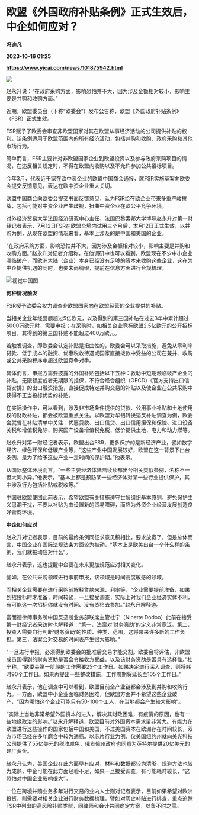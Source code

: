 # 欧盟《外国政府补贴条例》正式生效后，中企如何应对？
**冯迪凡**

**2023-10-16 01:25**

**https://www.yicai.com/news/101875942.html**

![](https://imgcdn.yicai.com/uppics/slides/2023/10/0f61e930eeda8e390722a211fc58d71a.jpg)

赵永升说：“在政府采购方面，影响恐怕并不大，因为涉及金额相对较小，影响主要是并购和收购方面。”

近期，欧盟委员会（下称“欧委会”）发布公告称，欧盟《外国政府补贴条例》（FSR）正式生效。

FSR赋予了欧委会审查非欧盟国家对其在欧盟从事经济活动的公司提供补贴的权利。该条例适用于欧盟范围内的所有经济活动，包括并购和收购、政府采购和其他市场行为。

简单而言，FSR主要针对非欧盟国家企业到欧盟投资以及参与政府采购项目的情况，在违反相关规定时，不得在欧盟内收购以及不允许参加公共招标项目。

今年3月，代表近千家在欧中资企业的欧盟中国商会通报，就FSR实施草案向欧委会提交反馈意见，表达在欧中资企业重大关切。

欧盟中国商会向欧委会提交书面反馈意见，认为FSR给在欧企业带来多重严峻挑战，包括可能对中资企业产生歧视，扭曲中资企业在欧公平竞争环境。

对外经济贸易大学法国经济研究中心主任、法国巴黎索邦大学博导赵永升对第一财经记者表示，7月12日FSR在欧盟全境内试用三个月后，本月12日正式生效，以并购为例，从现在欧盟的情况来看，基本上涉及的是中国和美国的企业。

“在政府采购方面，影响恐怕并不大，因为涉及金额相对较小，影响主要是并购和收购方面。”赵永升对记者介绍称，在他调研中也可以看到，欧盟现在不少中小企业濒临破产，而欧洲大陆（企业）本身已经没有足够的资本来收购这些企业，这在为中企提供机遇的同时，也要未雨绸缪，提前在信息方面进行合规梳理。

![视觉中国图](https://imgcdn.yicai.com/uppics/images/2023/10/c946722b4e36c5fed5f973b5cac10aad.jpg)

**何种情况触发**

FSR授予欧委会权力调查非欧盟国家向在欧盟经营的企业提供的补贴。

当相关企业年经营额超过5亿欧元，以及得到的第三国补贴在过去3年中累计超过5000万欧元时，需要申报；在采购时，如相关企业竞标欧盟2.5亿欧元的公开招标项目，其得到的第三国补贴不能超过400万欧元。

若触发调查，即欧委会认定补贴是扭曲性的，欧委会可以采取措施，避免从零利率贷款、低于成本的融资、优惠税收待遇或国家直接拨款中受益的公司在兼并、收购或公共采购程序中超过欧盟竞争对手。

具体而言，申报方需要披露的外国补贴包括以下五种：救助中短期濒临破产企业的补贴，无限额度或者无期限的担保，不符合经合组织（OECD）《官方支持出口信贷安排》的出口融资措施，直接促成特定并购交易的补贴以及使企业在公共采购中获得不正当投标优势的补贴。

在实际操作中，可以看到，涉及非市场条件提供的贷款、公用事业补贴和土地使用权的财政补贴，都会被欧盟重点关注。以欧盟对华铝转换箔反补贴调查为例，欧委会就曾在补贴清单中关注：优惠贷款、出口信贷、出口信用担保和保险、进口设备关税和增值税免除、购买国产设备增值税免税、低价提供土地、电力和动力煤等。

赵永升对第一财经记者表示，欧盟出台FSR，更多保护的是新经济产业，譬如数字经济、绿色环保和低碳产业等，“这些产业中国发展较好，欧盟在这一背景下出台条例，是为了给予这些产业一定时间的保护期。”他表示。

从国际整体环境而言，“一些主要经济体陆陆续续都出台相关类似条例，名称不一但大同小异。”他表示，“基本上都是预防某一些经济体对某一些行业提供保护，其中涉及行为包括补贴或税收等。”

中国驻欧盟使团此前表示，希望欧盟有关措施遵守世贸组织基本原则，避免保护主义思潮干扰，不要以补贴为由设置新的贸易障碍，而应为外资企业经营发展创造良好营商环境。

**中企如何应对**

赵永升对记者表示，目前的最终条例同征求意见稿相比，要求放宽了，但是总体而言，中国企业在国际法规法条方面较为被动，“基本上是欧美出台一个什么样的条例，我们就被动应对什么”。

赵永升表示，这也提醒中企要在未来更加规范应对相关变化。

譬如，在公共采购领域进行事前申报，该领域是时间高度敏感的领域。

而相关企业需要在进行采购前解释贷款来源、利率等，“企业需要提前准备，如果到招投标时才准备，时间较紧，一旦接受调查，实际上对我们企业经济实体不利，有可能这一次招标你就没有时间、没有资格去参加。”赵永升解释道。

富而德律师事务所中国反垄断业务部联席主管杜宁（Ninette Dodoo）此前在接受第一财经记者采访时也解释道：“第一，法案对‘财务资助’的定义非常宽泛。第二，投资人需要自行判断‘财务资助’的性质、种类、范围，这将带来许多新的工作负担。第三，法案会对交易的时间表产生很大影响。”

“一旦进行申报，必须得到欧委会的批准后交易才能交割。欧委会将评估，非欧盟成员国得到的财务资助是否会令接收方受益，以及该财务资助是否具有选择性。”杜宁称，“欧委会第一阶段的工作需要25个工作日。如果决定进行深入调查，则将耗时90个工作日。如果再提出一些整改措施，工作周期将延长至105个工作日。”

赵永升表示，他在调查中可以看到，欧盟目前全产业链都会涉及到并购和收购行为。一方面，欧盟中小企业面临财务困难，但欧盟方面并不希望这些企业破产，“因为哪怕这个企业可能只有50-100个工人，在当地都会产生较大影响”。

“实际上当地非常希望外国资本的进入，解决其财政困难，有疫情的原因，也有一些地缘政治的影响。”赵永升解释道，欧盟目前对外国资本需求量非常大。有能力在欧盟进行这些操作的国家包括中国和美国，不过美国资本在欧洲存在时间较长，双方市场已经在多年磨合中较为通畅。以芯片行业为例，仅美国纽约州就向美光科技公司提供了55亿美元的税收减免，俄亥俄州政府也同意为英特尔提供20亿美元的建厂资金。

赵永升认为，美国企业在此方面早有应对，材料和数据都较为清晰，规避方法也较为成熟，中企可能在此方面经验不足，如果一旦接受调查，有可能耗时较长，“这恐怕对中国企业影响很大”。

一位在跨境并购业务多年进行交易的业内人士则对记者表示，目前如果希望对欧洲投资，则需要对相关企业进行财务数据梳理，譬如对历史补贴进行排查，重点追踪FSR中列出的高风险补贴类型，同律师和会计共同商定方案，以备不时之需。